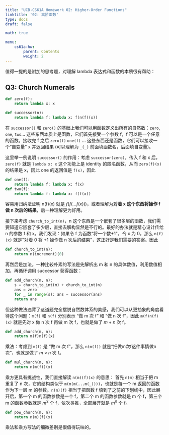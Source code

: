 ```yaml
---
title: "UCB-CS61A Homework 02: Higher-Order Functions"
linktitle: '02: 高阶函数'
type: docs
draft: false

math: true

menu:
    cs61a-hw:
        parent: Contents
        weight: 2
---
```


值得一提的是附加的思考题，对理解 lambda 表达式和函数的本质很有帮助：

## Q3: Church Numerals

```python
def zero(f):
    return lambda x: x

def successor(n):
    return lambda f: lambda x: f(n(f)(x))
```

在 `successor()` 和 `zero()` 的基础上我们可以用函数定义出所有的自然数：`zero`, `one`, `two`... 这些东西本质上是函数，它们首先接受一个参数 f，f 可以是一个任意的函数。接收完 f 之后 `zero(f)` `one(f)` ... 这些东西还是函数，它们可以接收一个“自变量" x 并返回结果 (可以理解为 `_(_)` 前面填函数名，后面填自变量)。

这里举一例说明 `successor()` 的作用：考虑 `successor(zero)`，传入 f 和 x 后，`zero(f)` 就是 `lambda x: x` 这个功能上是 identity 的匿名函数，从而 `zero(f)(x)` 的结果是 x，因此 one 的返回值是 `f(x)`，因此

```python
def one(f):
    return lambda f: lambda x: f(x)
def two(f):
    return lambda f: lambda x: f(f(x))
```

容易用归纳法证明 n(f)(x) 就是 $f(f(...f(x)))$，或者理解为**对着 x 这个东西将操作 f 做 n 次后的结果**，后一种理解更为好用。

接下来考虑 `church_to_int(n)`，n 这个东西是一个嵌套了很多层的函数，我们需要知道它嵌套了多少层，直接去解构显然是不行的。最好的办法就是精心设计传给 n 的参数 f 和 x。我们发现：如果令 f 为函数“将一个数+1"，令 x 为 0，那么 `n(f)(x)` 就是"对着 0 将 +1 操作做 n 次后的结果"，这正好是我们需要的答案。因此

```python
def church_to_int(n):
    return n(increment)(0)
```

再然后是加法。一种比较朴素的写法是先解析出 m 和 n 的具体数值，利用数值相加，再循环调用 successor 获得函数：

```python
def add_church(m, n):
    s = church_to_int(m) + church_to_int(n)
    ans = zero
    for _ in range(s): ans = successor(ans)
    return ans
```

但这种做法违背了这道题完全摆脱自然数体系的美感，我们可以从更抽象的角度看待这个问题：`m(f)` 和 `n(f)` 分别表示 “做 m 次 f” 和 “做 n 次 f”，因此 `m(f)n(f)(x)` 就是先对 x 做 n 次 f 再做 m 次 f，也就是做了 $m+n$ 次 f。

```python
def add_church(m, n):
    return m(f)n(f)(x)
```

乘法：考虑到 `m(f)` 是 “做 m 次 f"，那么 `n(m(f))` 就是“把做m次f这件事情做n次“，也就是做了 $m\times n$ 次 f。

```python
def mul_church(m, n):
    return n(m(f))(x)
```

乘方更具有挑战性，我们直接解读 `n(m)(f)(x)` 的意思： 首先 `n(m)` 相当于把 m 重复了 n 次，它的结构类似于 `m(m(m(...m(_))))`，也就是每一个 m 返回的函数作为下一层 m 的参数。`n(m)(f)` 相当于把函数 f 填到了之前的下划线中，因此展开后，第一个 m 的函数参数是一个 f，第二个 m 的函数参数就是 m 个 f，第三个 m 的函数参数就是 $m^2$ 个 f，依次类推，全部展开就是 $m^n$ 个 f。

```python
def pow_church(m, n):
    return n(m)(f)(x)
```

乘法和乘方写法的细微差别是很值得玩味的。

